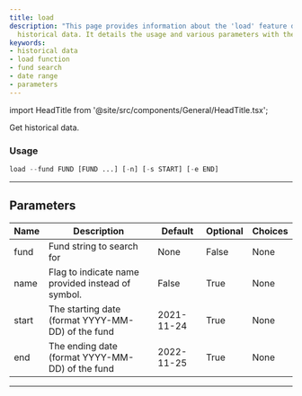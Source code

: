 ```yaml
---
title: load
description: "This page provides information about the 'load' feature designed to retrieve"
  historical data. It details the usage and various parameters with their functions.
keywords:
- historical data
- load function
- fund search
- date range
- parameters
---
```


import HeadTitle from '@site/src/components/General/HeadTitle.tsx';

<HeadTitle title="funds /load - Reference | OpenBB Terminal Docs" />

Get historical data.

### Usage

```python
load --fund FUND [FUND ...] [-n] [-s START] [-e END]
```

---

## Parameters

| Name | Description | Default | Optional | Choices |
| ---- | ----------- | ------- | -------- | ------- |
| fund | Fund string to search for | None | False | None |
| name | Flag to indicate name provided instead of symbol. | False | True | None |
| start | The starting date (format YYYY-MM-DD) of the fund | 2021-11-24 | True | None |
| end | The ending date (format YYYY-MM-DD) of the fund | 2022-11-25 | True | None |

---
